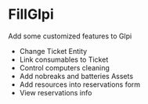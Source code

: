 # FillGlpi
 Add some customized features to Glpi
 - Change Ticket Entity
 - Link consumables to Ticket
 - Control computers cleaning
 - Add nobreaks and batteries Assets
 - Add resources into reservations form
 - View reservations info

